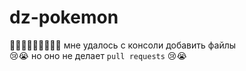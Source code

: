 # dz-pokemon
💃👯‍♂️💃👯‍♂️💃👯‍♂️ мне удалось с консоли добавить файлы <br>
😢😭 но оно не делает `pull requests` 😢😭

